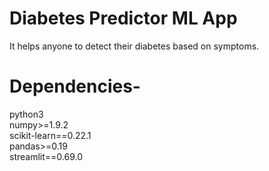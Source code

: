# Diabetes Predictor ML App
It helps anyone to detect their diabetes based on symptoms.

# Dependencies-
python3<br> 
numpy>=1.9.2 <br>
scikit-learn==0.22.1<br>
pandas>=0.19<br>
streamlit==0.69.0<br> 

